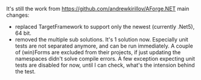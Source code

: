 It's still the work from https://github.com/andrewkirillov/AForge.NET
main changes: 
- replaced TargetFramework to support only the newest (currently .Net5), 64 bit.
- removed the multiple sub solutions. It's 1 solution now. Especially unit tests are not separated anymore, and can be run immediately.
A couple of (win)Forms are excluded from their projects, if just updating the namespaces didn't solve compile errors.
A few exception expecting unit tests are disabled for now, until I can check, what's the intension behind the test.
